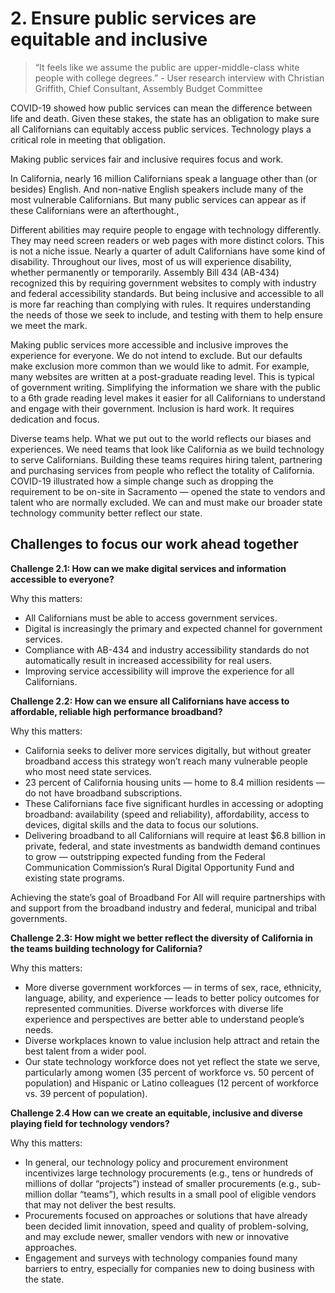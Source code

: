 # 2. Ensure public services are equitable and inclusive

>“It feels like we assume the public are upper-middle-class white people with college degrees.” - User research interview with Christian Griffith, Chief Consultant, Assembly Budget Committee

COVID-19 showed how public services can mean the difference between life and death. Given these stakes, the state has an obligation to make sure all Californians can equitably access public services. Technology plays a critical role in meeting that obligation.

Making public services fair and inclusive requires focus and work. 

In California, nearly 16 million Californians speak a language other than (or besides) English. And non-native English speakers include many of the most vulnerable Californians. But many public services can appear as if these Californians were an afterthought.,  

Different abilities may require people to engage with technology differently. They may need screen readers or web pages with more distinct colors. This is not a niche issue. Nearly a quarter of adult Californians have some kind of disability. Throughout our lives, most of us will experience disability, whether permanently or temporarily. Assembly Bill 434 (AB-434) recognized this by requiring government websites to comply with industry and federal accessibility standards. But being inclusive and accessible to all is more far reaching than complying with rules. It requires understanding the needs of those we seek to include, and testing with them to help ensure we meet the mark.

Making public services more accessible and inclusive improves the experience for everyone. We do not intend to exclude. But our defaults make exclusion more common than we would like to admit. For example, many websites are written at a post-graduate reading level. This is typical of government writing. Simplifying the information we share with the public to a 6th grade reading level makes it easier for all Californians to understand and engage with their government. Inclusion is hard work. It requires dedication and focus.

Diverse teams help. What we put out to the world reflects our biases and experiences. We need teams that look like California as we build technology to serve Californians. Building these teams requires hiring talent, partnering and purchasing services from people who reflect the totality of California. COVID-19 illustrated how a simple change such as dropping the requirement to be on-site in Sacramento — opened the state to vendors and talent who are normally excluded. We can and must make our broader state technology community better reflect our state. 

## Challenges to focus our work ahead together

**Challenge 2.1: How can we make digital services and information accessible to everyone?**

Why this matters: 

- All Californians must be able to access government services.
- Digital is increasingly the primary and expected channel for government services.
- Compliance with AB-434 and industry accessibility standards do not automatically result in increased accessibility for real users.
- Improving service accessibility will improve the experience for all Californians. 

**Challenge 2.2: How can we ensure all Californians have access to affordable, reliable high performance broadband?**

Why this matters: 

- California seeks to deliver more services digitally, but without greater broadband access this strategy won’t reach many vulnerable people who most need state services.
- 23 percent of California housing units — home to 8.4 million residents — do not have broadband subscriptions.
- These Californians face five significant hurdles in accessing or adopting broadband: availability (speed and reliability), affordability, access to devices, digital skills and the data to focus our solutions.
- Delivering broadband to all Californians will require at least $6.8 billion in private, federal, and state investments as bandwidth demand continues to grow — outstripping expected funding from the Federal Communication Commission’s Rural Digital Opportunity Fund and existing state programs.

Achieving the state’s goal of Broadband For All will require partnerships with and support from the broadband industry and federal, municipal and tribal governments.

**Challenge 2.3: How might we better reflect the diversity of California in the teams building technology for California?**

Why this matters: 

- More diverse government workforces — in terms of sex, race, ethnicity, language, ability, and experience — leads to better policy outcomes for represented communities. Diverse workforces with diverse life experience and perspectives are better able to understand people’s needs.
- Diverse workplaces known to value inclusion help attract and retain the best talent from a wider pool.   
- Our state technology workforce does not yet reflect the state we serve, particularly among women (35 percent of workforce vs. 50 percent of population) and Hispanic or Latino colleagues (12 percent of workforce vs. 39 percent of population).

**Challenge 2.4 How can we create an equitable, inclusive and diverse playing field for technology vendors?**

Why this matters: 

- In general, our technology policy and procurement environment incentivizes large technology procurements (e.g., tens or hundreds of millions of dollar “projects”) instead of smaller procurements (e.g., sub-million dollar “teams”), which results in a small pool of eligible vendors that may not deliver the best results. 
- Procurements focused on approaches or solutions that have already been decided limit innovation, speed and quality of problem-solving, and may exclude newer, smaller vendors with new or innovative approaches.
- Engagement and surveys with technology companies found many barriers to entry, especially for companies new to doing business with the state.